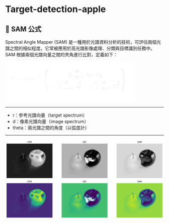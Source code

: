 # Target-detection-apple


## 📐 SAM 公式
Spectral Angle Mapper (SAM) 是一種用於光譜資料分析的技術，可評估兩個光譜之間的相似程度。它常被應用於高光譜影像處理、分類與目標識別任務中。
SAM 根據兩個光譜向量之間的夾角進行比對，定義如下：

![avatar](./sam.png)

---

- r：參考光譜向量（target spectrum）
- d：像素光譜向量（image spectrum）
- theta：兩光譜之間的角度（以弧度計）

---

![avatar](./output.png)

